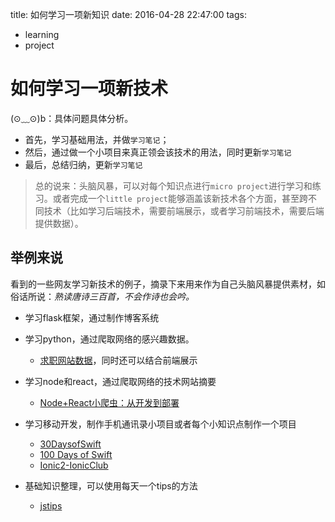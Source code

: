 title: 如何学习一项新知识
date: 2016-04-28 22:47:00
tags:
- learning
- project

# 如何学习一项新技术

(⊙﹏⊙)b：具体问题具体分析。

* 首先，学习基础用法，并做`学习笔记`；
* 然后，通过做一个小项目来真正领会该技术的用法，同时更新`学习笔记`
* 最后，总结归纳，更新`学习笔记`

> 总的说来：头脑风暴，可以对每个知识点进行`micro project`进行学习和练习。或者完成一个`little project`能够涵盖该新技术各个方面，甚至跨不同技术（比如学习后端技术，需要前端展示，或者学习前端技术，需要后端提供数据）。


## 举例来说

看到的一些网友学习新技术的例子，摘录下来用来作为自己头脑风暴提供素材，如俗话所说：*熟读唐诗三百首，不会作诗也会吟。*

* 学习flask框架，通过制作博客系统
* 学习python，通过爬取网络的感兴趣数据。
	
	* [求职网站数据](http://blog.csdn.net/markchiu/article/details/51271923)，同时还可以结合前端展示

* 学习node和react，通过爬取网络的技术网站摘要

	* [Node+React小爬虫：从开发到部署](http://www.ido321.com/1674.html)
	
* 学习移动开发，制作手机通讯录小项目或者每个小知识点制作一个项目

	* [30DaysofSwift](https://github.com/allenwong/30DaysofSwift)	
	* [100 Days of Swift](http://samvlu.com/)
	* [Ionic2-IonicClub](https://github.com/zxj963577494/Ionic2-IonicClub)
	
* 基础知识整理，可以使用每天一个tips的方法

	* [jstips](https://github.com/loverajoel/jstips)	


		

	